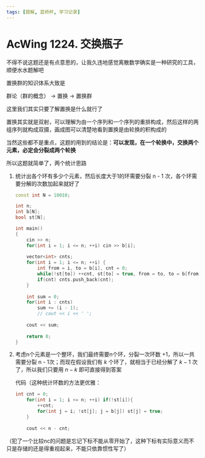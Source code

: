 ```yaml
---
tags: [题解, 蓝桥杯, 学习记录]
---
```


# AcWing 1224. 交换瓶子

不得不说这题还是有点意思的，让我久违地感觉离散数学确实是一种研究的工具，顺便水水题解吧



置换群的知识体系大致是

群论（群的概念） -> 置换 -> 置换群



这里我们其实只要了解置换是什么就行了

置换其实就是双射，可以理解为由一个序列和一个序列的重排构成，然后这样的两组序列就构成双摄，画成图可以清楚地看到置换是由轮换的积构成的



当然这些都不是重点，这题的用到的结论是：**可以发现，在一个轮换中，交换两个元素，必定会分裂成两个轮换**



所以这题就简单了，两个统计思路



1. 统计出各个环有多少个元素，然后长度大于1的环需要分裂 n - 1 次，各个环需要分解的次数加起来就好了

   ```c++
   const int N = 10010;
   
   int n;
   int b[N];
   bool st[N];
   
   int main()
   {
       cin >> n;
       for(int i = 1; i <= n; ++i) cin >> b[i];
       
       vector<int> cnts;
       for(int i = 1; i <= n; ++i) {
           int from = i, to = b[i], cnt = 0;
           while(!st[to]) ++cnt, st[to] = true, from = to, to = b[from]; 
           if(cnt) cnts.push_back(cnt);
       }
       
       int sum = 0;
       for(int i : cnts) 
           sum += (i - 1);
           // cout << i << ' ';
       
       cout << sum;
       
       return 0;
   }
   
   ```

2. 考虑n个元素是一个整环，我们最终需要n个环，分裂一次环数 +1，所以一共需要分裂 n - 1次；而现在假设我们有 $k$ 个环了，就相当于已经分解了 $k - 1$ 次了，所以我们只要用 $n - k$ 即可直接得到答案

   代码（这种统计环数的方法更优雅：
   ```c++
   int cnt = 0;
       for(int i = 1; i <= n; ++i) if(!st[i]){
           ++cnt;
           for(int j = i; !st[j]; j = b[j]) st[j] = true;
       }
       
       cout << n - cnt;
   ```





（犯了一个比较nc的问题是忘记下标不能从零开始了，这种下标有实际意义而不只是存储的还是得重视起来，不能只依靠惯性写了）